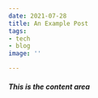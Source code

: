 ```yaml
---
date: 2021-07-28
title: An Example Post
tags:
- tech
- blog
image: ''

---
```

##### This is the content area